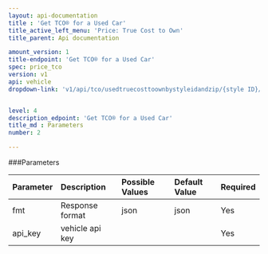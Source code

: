 ```yaml
---
layout: api-documentation
title : 'Get TCO® for a Used Car'
title_active_left_menu: 'Price: True Cost to Own'
title_parent: Api documentation

amount_version: 1
title-endpoint: 'Get TCO® for a Used Car'
spec: price_tco
version: v1
api: vehicle
dropdown-link: 'v1/api/tco/usedtruecosttoownbystyleidandzip/{style ID}/{zipcode}'


level: 4
description_edpoint: 'Get TCO® for a Used Car'
title_md : Parameters
number: 2

---
```


###Parameters

| Parameter  | Description                           | Possible Values   | Default Value | Required |
|:-----------|:--------------------------------------|:----------------- |:------------- |:-------- |
| fmt        | Response format                       | json              | json          | Yes      |
| api_key    | vehicle api key                       |                   |               | Yes      |
